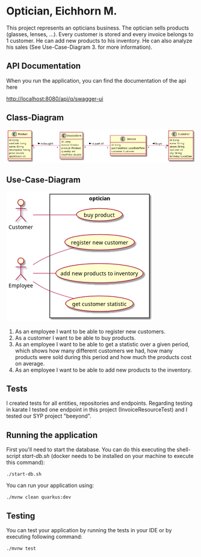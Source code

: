 # Optician, Eichhorn M.
 
This project represents an opticians business.
The optician sells products (glasses, lenses, ...).
Every customer is stored and every invoice belongs to 1 customer.
He can add new products to his inventory. He can also analyze his sales 
(See Use-Case-Diagram 3. for more information).

## API Documentation

When you run the application, you can find the documentation of the api here

<http://localhost:8080/api/q/swagger-ui>

## Class-Diagram

![Class Diagram](asciidocs/images/cld.png)


## Use-Case-Diagram

![Use Case Diagram](asciidocs/images/ucd.png)

1. As an employee I want to be able to register new customers.
2. As a customer I want to be able to buy products.
3. As an employee I want to be able to get a statistic over a given period,
   which shows how many different customers we had, how many products
   were sold during this period and how much the products cost on
   average.
4. As an employee I want to be able to add new products to the inventory.


## Tests

I created tests for all entities, repositories and endpoints.
Regarding testing in karate I tested one endpoint in this project (InvoiceResourceTest) and I tested our SYP project "beeyond".

## Running the application

First you'll need to start the database. You can do this executing
the shell-script *start-db.sh* (docker needs to be installed on your machine to execute this command):


```shell script
./start-db.sh
```

You can run your application using:

```shell script
./mvnw clean quarkus:dev
```

## Testing

You can test your application by running the tests in your IDE or by executing
following command:

```shell script
./mvnw test
```